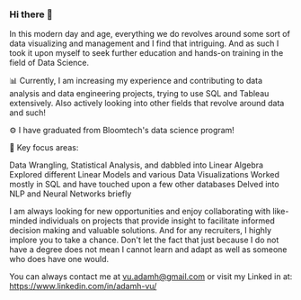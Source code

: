 ### Hi there 👋
In this modern day and age, everything we do revolves around some sort of data visualizing and management and I find that intriguing. And as such I took it upon myself to seek further education and hands-on training in the field of Data Science.

:bar_chart: Currently, I am increasing my experience and contributing to data analysis and data engineering projects, trying to use SQL and Tableau extensively. Also actively looking into other fields that revolve around data and such!

:gear: I have graduated from Bloomtech's data science program! 

:mag_right: Key focus areas:

Data Wrangling, Statistical Analysis, and dabbled into Linear Algebra
Explored different Linear Models and various Data Visualizations
Worked mostly in SQL and have touched upon a few other databases
Delved into NLP and Neural Networks briefly


I am always looking for new opportunities and enjoy collaborating with like-minded individuals on projects that provide insight to facilitate informed decision making and valuable solutions. And for any recruiters, I highly implore you to take a chance. Don't let the fact that just because I do not have a degree does not mean I cannot learn and adapt as well as someone who does have one would. 

You can always contact me at vu.adamh@gmail.com or visit my Linked in at: https://www.linkedin.com/in/adamh-vu/

